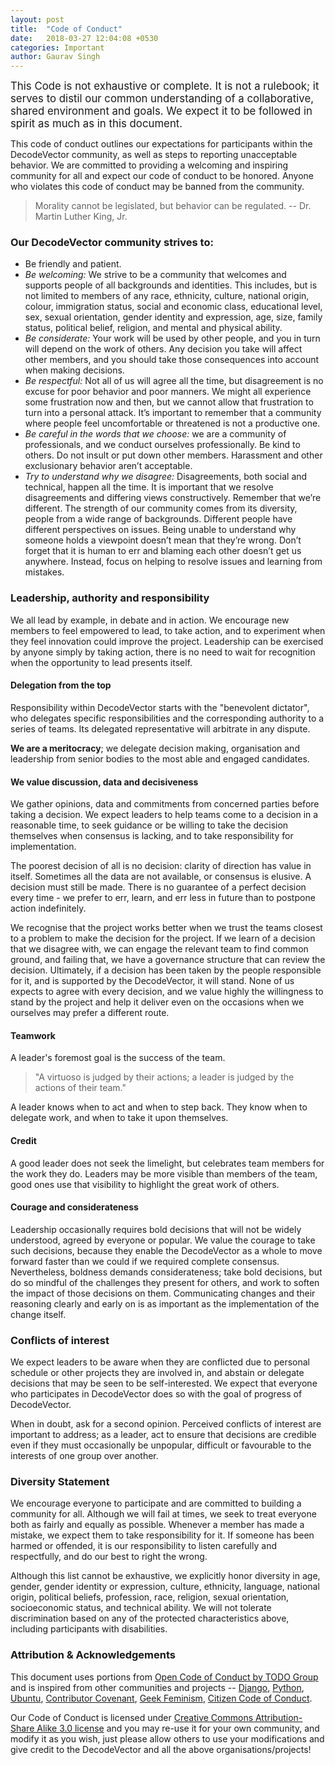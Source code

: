 ```yaml
---
layout: post
title:  "Code of Conduct"
date:   2018-03-27 12:04:08 +0530
categories: Important
author: Gaurav Singh
---
```


<big>This Code is not exhaustive or complete. It is not a rulebook; it serves to distil our common understanding of a collaborative, shared environment and goals. We expect it to be followed in spirit as much as in this document.</big>

This code of conduct outlines our expectations for participants within the DecodeVector community, as well as steps to reporting unacceptable behavior. We are committed to providing a welcoming and inspiring community for all and expect our code of conduct to be honored. Anyone who violates this code of conduct may be banned from the community.

> Morality cannot be legislated, but behavior can be regulated.
> -- Dr. Martin Luther King, Jr.

### Our DecodeVector community strives to:
* Be friendly and patient.
* *Be welcoming:* We strive to be a community that welcomes and supports people of all backgrounds and identities. This includes, but is not limited to members of any race, ethnicity, culture, national origin, colour, immigration status, social and economic class, educational level, sex, sexual orientation, gender identity and expression, age, size, family status, political belief, religion, and mental and physical ability.
* *Be considerate:* Your work will be used by other people, and you in turn will depend on the work of others. Any decision you take will affect other members, and you should take those consequences into account when making decisions.
* *Be respectful:* Not all of us will agree all the time, but disagreement is no excuse for poor behavior and poor manners. We might all experience some frustration now and then, but we cannot allow that frustration to turn into a personal attack. It’s important to remember that a community where people feel uncomfortable or threatened is not a productive one.
* *Be careful in the words that we choose:* we are a community of professionals, and we conduct ourselves professionally. Be kind to others. Do not insult or put down other members. Harassment and other exclusionary behavior aren’t acceptable.
* *Try to understand why we disagree:* Disagreements, both social and technical, happen all the time. It is important that we resolve disagreements and differing views constructively. Remember that we’re different. The strength of our community comes from its diversity, people from a wide range of backgrounds. Different people have different perspectives on issues. Being unable to understand why someone holds a viewpoint doesn’t mean that they’re wrong. Don’t forget that it is human to err and blaming each other doesn’t get us anywhere. Instead, focus on helping to resolve issues and learning from mistakes.

### Leadership, authority and responsibility
We all lead by example, in debate and in action. We encourage new members to feel empowered to lead, to take action, and to experiment when they feel innovation could improve the project. Leadership can be exercised by anyone simply by taking action, there is no need to wait for recognition when the opportunity to lead presents itself.

#### Delegation from the top
Responsibility within DecodeVector starts with the "benevolent dictator", who delegates specific responsibilities and the corresponding authority to a series of teams. Its delegated representative will arbitrate in any dispute.

**We are a meritocracy**; we delegate decision making, organisation and leadership from senior bodies to the most able and engaged candidates.

#### We value discussion, data and decisiveness
We gather opinions, data and commitments from concerned parties before taking a decision. We expect leaders to help teams come to a decision in a reasonable time, to seek guidance or be willing to take the decision themselves when consensus is lacking, and to take responsibility for implementation.

The poorest decision of all is no decision: clarity of direction has value in itself. Sometimes all the data are not available, or consensus is elusive. A decision must still be made. There is no guarantee of a perfect decision every time - we prefer to err, learn, and err less in future than to postpone action indefinitely.

We recognise that the project works better when we trust the teams closest to a problem to make the decision for the project. If we learn of a decision that we disagree with, we can engage the relevant team to find common ground, and failing that, we have a governance structure that can review the decision. Ultimately, if a decision has been taken by the people responsible for it, and is supported by the DecodeVector, it will stand. None of us expects to agree with every decision, and we value highly the willingness to stand by the project and help it deliver even on the occasions when we ourselves may prefer a different route.

#### Teamwork
A leader's foremost goal is the success of the team.

> "A virtuoso is judged by their actions; a leader is judged by the actions of their team."

A leader knows when to act and when to step back. They know when to delegate work, and when to take it upon themselves.

#### Credit

A good leader does not seek the limelight, but celebrates team members for the work they do. Leaders may be more visible than members of the team, good ones use that visibility to highlight the great work of others.

#### Courage and considerateness

Leadership occasionally requires bold decisions that will not be widely understood, agreed by everyone or popular. We value the courage to take such decisions, because they enable the DecodeVector as a whole to move forward faster than we could if we required complete consensus. Nevertheless, boldness demands considerateness; take bold decisions, but do so mindful of the challenges they present for others, and work to soften the impact of those decisions on them. Communicating changes and their reasoning clearly and early on is as important as the implementation of the change itself.

### Conflicts of interest

We expect leaders to be aware when they are conflicted due to personal schedule or other projects they are involved in, and abstain or delegate decisions that may be seen to be self-interested. We expect that everyone who participates in DecodeVector does so with the goal of progress of DecodeVector.

When in doubt, ask for a second opinion. Perceived conflicts of interest are important to address; as a leader, act to ensure that decisions are credible even if they must occasionally be unpopular, difficult or favourable to the interests of one group over another.

### Diversity Statement
We encourage everyone to participate and are committed to building a community for all. Although we will fail at times, we seek to treat everyone both as fairly and equally as possible. Whenever a member has made a mistake, we expect them to take responsibility for it. If someone has been harmed or offended, it is our responsibility to listen carefully and respectfully, and do our best to right the wrong.

Although this list cannot be exhaustive, we explicitly honor diversity in age, gender, gender identity or expression, culture, ethnicity, language, national origin, political beliefs, profession, race, religion, sexual orientation, socioeconomic status, and technical ability. We will not tolerate discrimination based on any of the protected characteristics above, including participants with disabilities.

### Attribution & Acknowledgements
This document uses portions from [Open Code of Conduct by TODO Group](http://todogroup.org/opencodeofconduct/) and is inspired from other communities and projects -- [Django](https://www.djangoproject.com/conduct/reporting/), [Python](https://www.python.org/community/diversity/), [Ubuntu](https://www.ubuntu.com/community/code-of-conduct), [Contributor Covenant](https://www.contributor-covenant.org/), [Geek Feminism](https://geekfeminism.org/about/code-of-conduct/), [Citizen Code of Conduct](http://citizencodeofconduct.org/).

Our Code of Conduct is licensed under [Creative Commons Attribution-Share Alike 3.0 license](http://creativecommons.org/licenses/by-sa/3.0/) and you may re-use it for your own community, and modify it as you wish, just please allow others to use your modifications and give credit to the DecodeVector and all the above organisations/projects!
